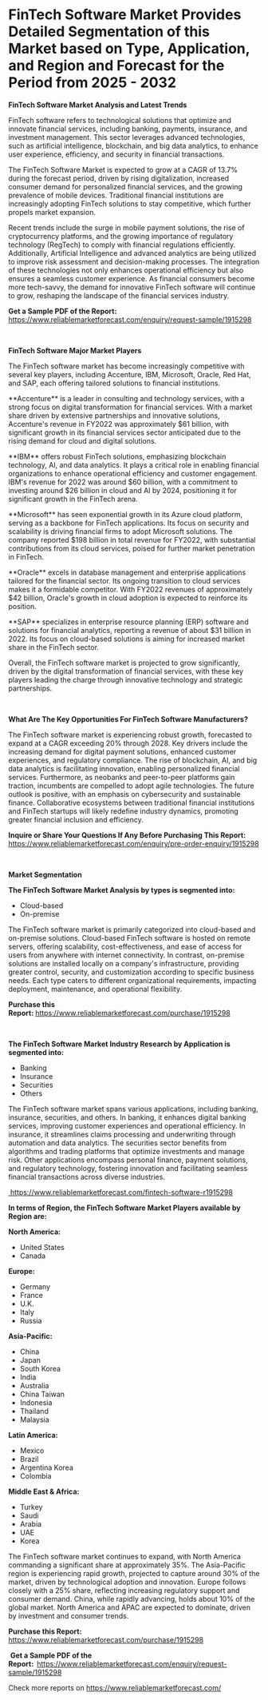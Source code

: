 <p><h1>FinTech Software Market Provides Detailed Segmentation of this Market based on Type, Application, and Region and Forecast for the Period from 2025 - 2032</h1></p><p><strong>FinTech Software Market Analysis and Latest Trends</strong></p>
<p><p>FinTech software refers to technological solutions that optimize and innovate financial services, including banking, payments, insurance, and investment management. This sector leverages advanced technologies, such as artificial intelligence, blockchain, and big data analytics, to enhance user experience, efficiency, and security in financial transactions.</p><p>The FinTech Software Market is expected to grow at a CAGR of 13.7% during the forecast period, driven by rising digitalization, increased consumer demand for personalized financial services, and the growing prevalence of mobile devices. Traditional financial institutions are increasingly adopting FinTech solutions to stay competitive, which further propels market expansion.</p><p>Recent trends include the surge in mobile payment solutions, the rise of cryptocurrency platforms, and the growing importance of regulatory technology (RegTech) to comply with financial regulations efficiently. Additionally, Artificial Intelligence and advanced analytics are being utilized to improve risk assessment and decision-making processes. The integration of these technologies not only enhances operational efficiency but also ensures a seamless customer experience. As financial consumers become more tech-savvy, the demand for innovative FinTech software will continue to grow, reshaping the landscape of the financial services industry.</p></p>
<p><strong>Get a Sample PDF of the Report:&nbsp;</strong> <a href="https://www.reliablemarketforecast.com/enquiry/request-sample/1915298?utm_campaign=2301&utm_medium=2&utm_source=Github&utm_content=ia&utm_term=10032025&utm_id=fintech-software">https://www.reliablemarketforecast.com/enquiry/request-sample/1915298</a></p>
<p>&nbsp;</p>
<p><strong>FinTech Software Major Market Players</strong></p>
<p><p>The FinTech software market has become increasingly competitive with several key players, including Accenture, IBM, Microsoft, Oracle, Red Hat, and SAP, each offering tailored solutions to financial institutions.</p><p>**Accenture** is a leader in consulting and technology services, with a strong focus on digital transformation for financial services. With a market share driven by extensive partnerships and innovative solutions, Accenture's revenue in FY2022 was approximately $61 billion, with significant growth in its financial services sector anticipated due to the rising demand for cloud and digital solutions.</p><p>**IBM** offers robust FinTech solutions, emphasizing blockchain technology, AI, and data analytics. It plays a critical role in enabling financial organizations to enhance operational efficiency and customer engagement. IBM's revenue for 2022 was around $60 billion, with a commitment to investing around $26 billion in cloud and AI by 2024, positioning it for significant growth in the FinTech arena.</p><p>**Microsoft** has seen exponential growth in its Azure cloud platform, serving as a backbone for FinTech applications. Its focus on security and scalability is driving financial firms to adopt Microsoft solutions. The company reported $198 billion in total revenue for FY2022, with substantial contributions from its cloud services, poised for further market penetration in FinTech.</p><p>**Oracle** excels in database management and enterprise applications tailored for the financial sector. Its ongoing transition to cloud services makes it a formidable competitor. With FY2022 revenues of approximately $42 billion, Oracle's growth in cloud adoption is expected to reinforce its position.</p><p>**SAP** specializes in enterprise resource planning (ERP) software and solutions for financial analytics, reporting a revenue of about $31 billion in 2022. Its focus on cloud-based solutions is aiming for increased market share in the FinTech sector.</p><p>Overall, the FinTech software market is projected to grow significantly, driven by the digital transformation of financial services, with these key players leading the charge through innovative technology and strategic partnerships.</p></p>
<p>&nbsp;</p>
<p><strong>What Are The Key Opportunities For FinTech Software Manufacturers?</strong></p>
<p><p>The FinTech software market is experiencing robust growth, forecasted to expand at a CAGR exceeding 20% through 2028. Key drivers include the increasing demand for digital payment solutions, enhanced customer experiences, and regulatory compliance. The rise of blockchain, AI, and big data analytics is facilitating innovation, enabling personalized financial services. Furthermore, as neobanks and peer-to-peer platforms gain traction, incumbents are compelled to adopt agile technologies. The future outlook is positive, with an emphasis on cybersecurity and sustainable finance. Collaborative ecosystems between traditional financial institutions and FinTech startups will likely redefine industry dynamics, promoting greater financial inclusion and efficiency.</p></p>
<p><strong>Inquire or Share Your Questions If Any Before Purchasing This Report:</strong> <a href="https://www.reliablemarketforecast.com/enquiry/pre-order-enquiry/1915298?utm_campaign=2301&utm_medium=2&utm_source=Github&utm_content=ia&utm_term=10032025&utm_id=fintech-software">https://www.reliablemarketforecast.com/enquiry/pre-order-enquiry/1915298</a></p>
<p>&nbsp;</p>
<p><strong>Market Segmentation</strong></p>
<p><strong>The FinTech Software Market Analysis by types is segmented into:</strong></p>
<p><ul><li>Cloud-based</li><li>On-premise</li></ul></p>
<p><p>The FinTech software market is primarily categorized into cloud-based and on-premise solutions. Cloud-based FinTech software is hosted on remote servers, offering scalability, cost-effectiveness, and ease of access for users from anywhere with internet connectivity. In contrast, on-premise solutions are installed locally on a company's infrastructure, providing greater control, security, and customization according to specific business needs. Each type caters to different organizational requirements, impacting deployment, maintenance, and operational flexibility.</p></p>
<p><strong>Purchase this Report:&nbsp;</strong><a href="https://www.reliablemarketforecast.com/purchase/1915298?utm_campaign=2301&utm_medium=2&utm_source=Github&utm_content=ia&utm_term=10032025&utm_id=fintech-software">https://www.reliablemarketforecast.com/purchase/1915298</a></p>
<p>&nbsp;</p>
<p><strong>The FinTech Software Market Industry Research by Application is segmented into:</strong></p>
<p><ul><li>Banking</li><li>Insurance</li><li>Securities</li><li>Others</li></ul></p>
<p><p>The FinTech software market spans various applications, including banking, insurance, securities, and others. In banking, it enhances digital banking services, improving customer experiences and operational efficiency. In insurance, it streamlines claims processing and underwriting through automation and data analytics. The securities sector benefits from algorithms and trading platforms that optimize investments and manage risk. Other applications encompass personal finance, payment solutions, and regulatory technology, fostering innovation and facilitating seamless financial transactions across diverse industries.</p></p>
<p><a href="https://www.reliablemarketforecast.com/fintech-software-r1915298?utm_campaign=2301&utm_medium=2&utm_source=Github&utm_content=ia&utm_term=10032025&utm_id=fintech-software">&nbsp;https://www.reliablemarketforecast.com/fintech-software-r1915298</a></p>
<p><strong>In terms of Region, the FinTech Software Market Players available by Region are:</strong></p>
<p>
    <p> <strong> North America: </strong>
        <ul>
            <li>United States</li>
            <li>Canada</li>
        </ul>
        </p> 
    <p> <strong> Europe: </strong>
        <ul>
            <li>Germany</li>
            <li>France</li>
            <li>U.K.</li>
            <li>Italy</li>
            <li>Russia</li>
        </ul>
        </p> 
    <p> <strong> Asia-Pacific: </strong>
        <ul>
            <li>China</li>
            <li>Japan</li>
            <li>South Korea</li>
            <li>India</li>
            <li>Australia</li>
            <li>China Taiwan</li>
            <li>Indonesia</li>
            <li>Thailand</li>
            <li>Malaysia</li>
        </ul>
        </p> 
    <p> <strong> Latin America: </strong>
        <ul>
            <li>Mexico</li>
            <li>Brazil</li>
            <li>Argentina Korea</li>
            <li>Colombia</li>
        </ul>
        </p> 
    <p> <strong> Middle East & Africa: </strong>
        <ul>
            <li>Turkey</li>
            <li>Saudi</li>
            <li>Arabia</li>
            <li>UAE</li>
            <li>Korea</li>
        </ul>
    </p>
    </p>
<p><p>The FinTech software market continues to expand, with North America commanding a significant share at approximately 35%. The Asia-Pacific region is experiencing rapid growth, projected to capture around 30% of the market, driven by technological adoption and innovation. Europe follows closely with a 25% share, reflecting increasing regulatory support and consumer demand. China, while rapidly advancing, holds about 10% of the global market. North America and APAC are expected to dominate, driven by investment and consumer trends.</p></p>
<p><strong>Purchase this Report: </strong><a href="https://www.reliablemarketforecast.com/purchase/1915298?utm_campaign=2301&utm_medium=2&utm_source=Github&utm_content=ia&utm_term=10032025&utm_id=fintech-software">https://www.reliablemarketforecast.com/purchase/1915298</a></p>
<p>&nbsp;<strong>Get a Sample PDF of the Report:&nbsp;&nbsp;</strong><a href="https://www.reliablemarketforecast.com/enquiry/request-sample/1915298?utm_campaign=2301&utm_medium=2&utm_source=Github&utm_content=ia&utm_term=10032025&utm_id=fintech-software">https://www.reliablemarketforecast.com/enquiry/request-sample/1915298</a></p>
<p><strong></strong></p>
<p>Check more reports on <a href="https://www.reliablemarketforecast.com/?utm_campaign=2301&utm_medium=2&utm_source=Github&utm_content=ia&utm_term=10032025&utm_id=fintech-software">https://www.reliablemarketforecast.com/</a></p>